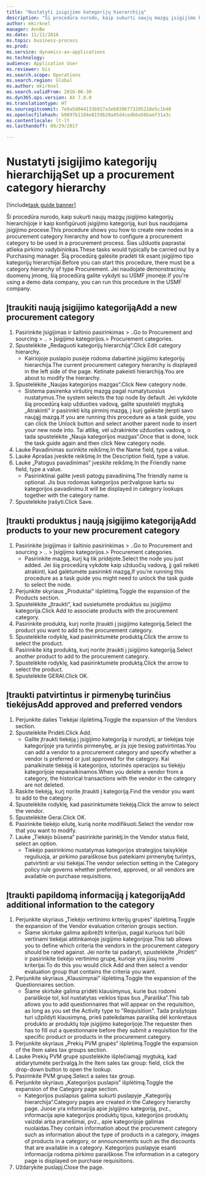```yaml
--- 
title: "Nustatyti įsigijimo kategorijų hierarchiją"
description: "Ši procedūra nurodo, kaip sukurti naujų mazgų įsigijimo kategorijų hierarchijoje ir kaip konfigūruoti įsigijimo kategoriją, kuri bus naudojama įsigijimo procese."
author: mkirknel
manager: AnnBe
ms.date: 11/11/2016
ms.topic: business-process
ms.prod: 
ms.service: dynamics-ax-applications
ms.technology: 
audience: Application User
ms.reviewer: bis
ms.search.scope: Operations
ms.search.region: Global
ms.author: mkirknel
ms.search.validFrom: 2016-06-30
ms.dyn365.ops.version: AX 7.0.0
ms.translationtype: HT
ms.sourcegitcommit: 7e0a5d044133b917a3eb9386773205218e5c1b40
ms.openlocfilehash: b9897b1184e8159b20a45d4cedbba56baef31a3c
ms.contentlocale: lt-lt
ms.lasthandoff: 09/29/2017

---
```

# <a name="set-up-a-procurement-category-hierarchy"></a><span data-ttu-id="dd100-103">Nustatyti įsigijimo kategorijų hierarchiją</span><span class="sxs-lookup"><span data-stu-id="dd100-103">Set up a procurement category hierarchy</span></span>

[!include[task guide banner](../../includes/task-guide-banner.md)]

<span data-ttu-id="dd100-104">Ši procedūra nurodo, kaip sukurti naujų mazgų įsigijimo kategorijų hierarchijoje ir kaip konfigūruoti įsigijimo kategoriją, kuri bus naudojama įsigijimo procese.</span><span class="sxs-lookup"><span data-stu-id="dd100-104">This procedure shows you how to create new nodes in a procurement category hierarchy and how to configure a procurement category to be used in a procurement process.</span></span> <span data-ttu-id="dd100-105">Šias užduotis paprastai atlieka pirkimo vadybininkas.</span><span class="sxs-lookup"><span data-stu-id="dd100-105">These tasks would typically be carried out by a Purchasing manager.</span></span> <span data-ttu-id="dd100-106">Šią procedūrą galėsite pradėti tik esant įsigijimo tipo kategorijų hierarchijai.</span><span class="sxs-lookup"><span data-stu-id="dd100-106">Before you can start this procedure, there must be a category hierarchy of type Procurement.</span></span> <span data-ttu-id="dd100-107">Jei naudojate demonstracinių duomenų įmonę, šią procedūrą galite vykdyti su USMF įmonėje.</span><span class="sxs-lookup"><span data-stu-id="dd100-107">If you're using a demo data company, you can run this procedure in the USMF company.</span></span>


## <a name="add-a-new-procurement-category"></a><span data-ttu-id="dd100-108">Įtraukiti naują įsigijimo kategoriją</span><span class="sxs-lookup"><span data-stu-id="dd100-108">Add a new procurement category</span></span>
1. <span data-ttu-id="dd100-109">Pasirinkite Įsigijimas ir šaltinio pasirinkimas > ..</span><span class="sxs-lookup"><span data-stu-id="dd100-109">Go to Procurement and sourcing > ..</span></span> <span data-ttu-id="dd100-110">> Įsigijimo kategorijos.</span><span class="sxs-lookup"><span data-stu-id="dd100-110">> Procurement categories.</span></span>
2. <span data-ttu-id="dd100-111">Spustelėkite „Redaguoti kategorijų hierarchiją“.</span><span class="sxs-lookup"><span data-stu-id="dd100-111">Click Edit category hierarchy.</span></span>
    * <span data-ttu-id="dd100-112">Kairiojoje puslapio pusėje rodoma dabartinė įsigijimo kategorijų hierarchija.</span><span class="sxs-lookup"><span data-stu-id="dd100-112">The current procurement category hierarchy is displayed in the left side of the page.</span></span> <span data-ttu-id="dd100-113">Ketinate pakeisti hierarchiją.</span><span class="sxs-lookup"><span data-stu-id="dd100-113">You  are about to modify the hierarchy.</span></span>  
3. <span data-ttu-id="dd100-114">Spustelėkite „Naujas kategorijos mazgas“.</span><span class="sxs-lookup"><span data-stu-id="dd100-114">Click New category node.</span></span>
    * <span data-ttu-id="dd100-115">Sistema pasirenka viršutinį mazgą pagal numatytuosius nustatymus.</span><span class="sxs-lookup"><span data-stu-id="dd100-115">The system selects the top node by default.</span></span> <span data-ttu-id="dd100-116">Jei vykdote šią procedūrą kaip užduoties vadovą, galite spustelėti mygtuką „Atrakinti“ ir pasirinkti kitą pirminį mazgą, į kurį galėsite įterpti savo naująjį mazgą.</span><span class="sxs-lookup"><span data-stu-id="dd100-116">If you are running this procedure as a task guide, you can click the Unlock button and select another parent node to insert your new node into.</span></span> <span data-ttu-id="dd100-117">Tai atlikę, vėl užrakinkite užduoties vadovą, o tada spustelėkite „Nauja kategorijos mazgas“.</span><span class="sxs-lookup"><span data-stu-id="dd100-117">Once that is done, lock the task guide again and then click New category node.</span></span>  
4. <span data-ttu-id="dd100-118">Lauke Pavadinimas surinkite reikšmę.</span><span class="sxs-lookup"><span data-stu-id="dd100-118">In the Name field, type a value.</span></span>
5. <span data-ttu-id="dd100-119">Lauke Aprašas įveskite reikšmę.</span><span class="sxs-lookup"><span data-stu-id="dd100-119">In the Description field, type a value.</span></span>
6. <span data-ttu-id="dd100-120">Lauke „Patogus pavadinimas“ įveskite reikšmę.</span><span class="sxs-lookup"><span data-stu-id="dd100-120">In the Friendly name field, type a value.</span></span>
    * <span data-ttu-id="dd100-121">Pasirinktinai galite įvesti patogų pavadinimą.</span><span class="sxs-lookup"><span data-stu-id="dd100-121">The friendly name is optional.</span></span> <span data-ttu-id="dd100-122">Jis bus rodomas kategorijos peržvalgose kartu su kategorijos pavadinimu.</span><span class="sxs-lookup"><span data-stu-id="dd100-122">It will be displayed in category lookups together with the category name.</span></span>  
7. <span data-ttu-id="dd100-123">Spustelėkite Įrašyti.</span><span class="sxs-lookup"><span data-stu-id="dd100-123">Click Save.</span></span>

## <a name="add-products-to-your-new-procurement-category"></a><span data-ttu-id="dd100-124">Įtraukti produktus į naują įsigijimo kategoriją</span><span class="sxs-lookup"><span data-stu-id="dd100-124">Add products to your new procurement category</span></span>
1. <span data-ttu-id="dd100-125">Pasirinkite Įsigijimas ir šaltinio pasirinkimas > ..</span><span class="sxs-lookup"><span data-stu-id="dd100-125">Go to Procurement and sourcing > ..</span></span> <span data-ttu-id="dd100-126">> Įsigijimo kategorijos.</span><span class="sxs-lookup"><span data-stu-id="dd100-126">> Procurement categories.</span></span>
    * <span data-ttu-id="dd100-127">Pasirinkite mazgą, kurį ką tik pridėjote.</span><span class="sxs-lookup"><span data-stu-id="dd100-127">Select the node you just added.</span></span> <span data-ttu-id="dd100-128">Jei šią procedūrą vykdote kaip užduočių vadovą, jį gali reikėti atrakinti, kad galėtumėte pasirinkti mazgą,</span><span class="sxs-lookup"><span data-stu-id="dd100-128">If you’re running this procedure as a task guide you might need to unlock the task guide to select the node.</span></span>  
2. <span data-ttu-id="dd100-129">Perjunkite skyriaus „Produktai“ išplėtimą.</span><span class="sxs-lookup"><span data-stu-id="dd100-129">Toggle the expansion of the Products section.</span></span>
3. <span data-ttu-id="dd100-130">Spustelėkite „Įtraukti“, kad susietumėte produktus su įsigijimo kategorija.</span><span class="sxs-lookup"><span data-stu-id="dd100-130">Click Add to associate products with the procurement category.</span></span>
4. <span data-ttu-id="dd100-131">Pasirinkite produktą, kurį norite įtraukti į įsigijimo kategoriją.</span><span class="sxs-lookup"><span data-stu-id="dd100-131">Select the product you want to add to the procurement category.</span></span>
5. <span data-ttu-id="dd100-132">Spustelėkite rodyklę, kad pasirinktumėte produktą.</span><span class="sxs-lookup"><span data-stu-id="dd100-132">Click the arrow to select the product.</span></span>
6. <span data-ttu-id="dd100-133">Pasirinkite kitą produktą, kurį norite įtraukti į įsigijimo kategoriją.</span><span class="sxs-lookup"><span data-stu-id="dd100-133">Select another product to add to the procurement category.</span></span>
7. <span data-ttu-id="dd100-134">Spustelėkite rodyklę, kad pasirinktumėte produktą.</span><span class="sxs-lookup"><span data-stu-id="dd100-134">Click the arrow to select the product.</span></span>
8. <span data-ttu-id="dd100-135">Spustelėkite GERAI.</span><span class="sxs-lookup"><span data-stu-id="dd100-135">Click OK.</span></span>

## <a name="add-approved-and-preferred-vendors"></a><span data-ttu-id="dd100-136">Įtraukti patvirtintus ir pirmenybę turinčius tiekėjus</span><span class="sxs-lookup"><span data-stu-id="dd100-136">Add approved and preferred vendors</span></span>
1. <span data-ttu-id="dd100-137">Perjunkite dalies Tiekėjai išplėtimą.</span><span class="sxs-lookup"><span data-stu-id="dd100-137">Toggle the expansion of the Vendors section.</span></span>
2. <span data-ttu-id="dd100-138">Spustelėkite Pridėti.</span><span class="sxs-lookup"><span data-stu-id="dd100-138">Click Add.</span></span>
    * <span data-ttu-id="dd100-139">Galite įtraukti tiekėją į įsigijimo kategoriją ir nurodyti, ar tiekėjas toje kategorijoje yra turintis pirmenybę, ar jis joje tiesiog patvirtintas.</span><span class="sxs-lookup"><span data-stu-id="dd100-139">You can add a vendor to a procurement category and specify whether a vendor is preferred or just approved for the category.</span></span> <span data-ttu-id="dd100-140">Kai panaikinate tiekėją iš kategorijos, istorinės operacijos su tiekėju kategorijoje nepanaikinamos.</span><span class="sxs-lookup"><span data-stu-id="dd100-140">When you delete a vendor from a category, the historical transactions with the vendor in the category are not deleted.</span></span>   
3. <span data-ttu-id="dd100-141">Raskite tiekėją, kurį norite įtraukti į kategoriją.</span><span class="sxs-lookup"><span data-stu-id="dd100-141">Find the vendor you want to add to the category.</span></span>
4. <span data-ttu-id="dd100-142">Spustelėkite rodyklę, kad pasirinktumėte tiekėją.</span><span class="sxs-lookup"><span data-stu-id="dd100-142">Click the arrow to select the vendor.</span></span>
5. <span data-ttu-id="dd100-143">Spustelėkite Gerai.</span><span class="sxs-lookup"><span data-stu-id="dd100-143">Click OK.</span></span>
6. <span data-ttu-id="dd100-144">Pasirinkite tiekėjo eilutę, kurią norite modifikuoti.</span><span class="sxs-lookup"><span data-stu-id="dd100-144">Select the vendor row that you want to modify.</span></span>
7. <span data-ttu-id="dd100-145">Lauke „Tiekėjo būsena“ pasirinkite parinktį.</span><span class="sxs-lookup"><span data-stu-id="dd100-145">In the Vendor status field, select an option.</span></span>
    * <span data-ttu-id="dd100-146">Tiekėjo pasirinkimo nustatymas kategorijos strategijos taisyklėje reguliuoja, ar pirkimo paraiškose bus pateikiami pirmenybę turintys, patvirtinti ar visi tiekėjai.</span><span class="sxs-lookup"><span data-stu-id="dd100-146">The vendor selection setting in the Category policy rule governs whether preferred, approved, or all vendors are available on purchase requisitions.</span></span>   

## <a name="add-additional-information-to-the-category"></a><span data-ttu-id="dd100-147">Įtraukti papildomą informaciją į kategoriją</span><span class="sxs-lookup"><span data-stu-id="dd100-147">Add additional information to the category</span></span>
1. <span data-ttu-id="dd100-148">Perjunkite skyriaus „Tiekėjo vertinimo kriterijų grupės“ išplėtimą.</span><span class="sxs-lookup"><span data-stu-id="dd100-148">Toggle the expansion of the Vendor evaluation criterion groups section.</span></span>
    * <span data-ttu-id="dd100-149">Šiame skirtuke galima apibrėžti kriterijus, pagal kuriuos turi būti vertinami tiekėjai atitinkamoje įsigijimo kategorijoje.</span><span class="sxs-lookup"><span data-stu-id="dd100-149">This tab allows you to define which criteria the vendors in the procurement category should be rated against.</span></span> <span data-ttu-id="dd100-150">Jei norite tai padaryti, spustelėkite „Pridėti“ ir pasirinkite tiekėjo vertinimo grupę, kurioje yra jūsų norimi kriterijai.</span><span class="sxs-lookup"><span data-stu-id="dd100-150">To do this you would click Add and then select a vendor evaluation group that contains the criteria you want.</span></span>  
2. <span data-ttu-id="dd100-151">Perjunkite skyriaus „Klausimynai“ išplėtimą.</span><span class="sxs-lookup"><span data-stu-id="dd100-151">Toggle the expansion of the Questionnaires section.</span></span>
    * <span data-ttu-id="dd100-152">Šiame skirtuke galima pridėti klausimynus, kurie bus rodomi paraiškoje tol, kol nustatytas veiklos tipas bus „Paraiška“.</span><span class="sxs-lookup"><span data-stu-id="dd100-152">This tab allows you to add questionnaires that will appear on the requisition, as long as you set the Activity type to "Requisition".</span></span> <span data-ttu-id="dd100-153">Tada prašytojas turi užpildyti klausimyną, prieš pateikdamas paraišką dėl konkretaus produkto ar produktų toje įsigijimo kategorijoje.</span><span class="sxs-lookup"><span data-stu-id="dd100-153">The requester then has to fill out a questionnaire before they submit a requisition for the specific product or products in the procurement category.</span></span>  
3. <span data-ttu-id="dd100-154">Perjunkite skyriaus „Prekių PVM grupės“ išplėtimą.</span><span class="sxs-lookup"><span data-stu-id="dd100-154">Toggle the expansion of the Item sales tax groups section.</span></span>
4. <span data-ttu-id="dd100-155">Lauke Prekių PVM grupė spustelėkite išplečiamąjį mygtuką, kad atidarytumėte peržvalgą.</span><span class="sxs-lookup"><span data-stu-id="dd100-155">In the Item sales tax group: field, click the drop-down button to open the lookup.</span></span>
5. <span data-ttu-id="dd100-156">Pasirinkite PVM grupę.</span><span class="sxs-lookup"><span data-stu-id="dd100-156">Select a sales tax group.</span></span>
6. <span data-ttu-id="dd100-157">Perjunkite skyriaus „Kategorijos puslapis“ išplėtimą.</span><span class="sxs-lookup"><span data-stu-id="dd100-157">Toggle the expansion of the Category page section.</span></span>
    * <span data-ttu-id="dd100-158">Kategorijos puslapius galima sukurti puslapyje „Kategorijų hierarchija“.</span><span class="sxs-lookup"><span data-stu-id="dd100-158">Category pages are created in the Category hierarchy page.</span></span> <span data-ttu-id="dd100-159">Juose yra informacija apie įsigijimo kategoriją, pvz., informacija apie kategorijos produktų tipus, kategorijos produktų vaizdai arba pranešimai, pvz., apie kategorijoje galimas nuolaidas.</span><span class="sxs-lookup"><span data-stu-id="dd100-159">They contain information about the procurement category such as information about the type of products in a category, images of products in a category, or announcements such as the discounts that are available in a category.</span></span> <span data-ttu-id="dd100-160">Kategorijos puslapyje esanti informacija rodoma pirkimo paraiškose.</span><span class="sxs-lookup"><span data-stu-id="dd100-160">The information in a category page is displayed on purchase requisitions.</span></span>  
7. <span data-ttu-id="dd100-161">Uždarykite puslapį.</span><span class="sxs-lookup"><span data-stu-id="dd100-161">Close the page.</span></span>


